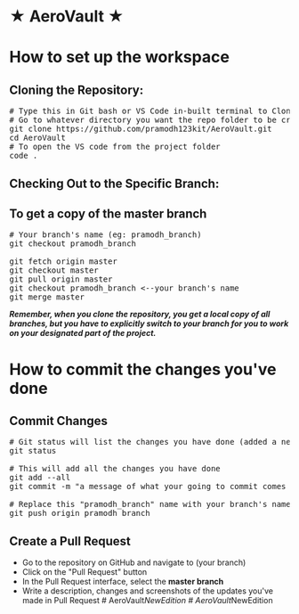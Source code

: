 # ★ AeroVault ★  

# How to set up the workspace    

## Cloning the Repository:
<pre>
# Type this in Git bash or VS Code in-built terminal to Clone the master branch
# Go to whatever directory you want the repo folder to be created through the terminal your using
git clone https://github.com/pramodh123kit/AeroVault.git
cd AeroVault
# To open the VS code from the project folder
code .
</pre>
  


## Checking Out to the Specific Branch:
## To get a copy of the master branch
<pre>
# Your branch's name (eg: pramodh_branch)
git checkout pramodh_branch

git fetch origin master
git checkout master
git pull origin master 
git checkout pramodh_branch <--your branch's name
git merge master
</pre>



***Remember, when you clone the repository, you get a local copy of all branches, but you have to explicitly switch to your branch for you to work on your designated part of the project.***

# How to commit the changes you've done  

## Commit Changes
<pre>
# Git status will list the changes you have done (added a new file, deleted a file, updated a file)
git status
  
# This will add all the changes you have done
git add --all
git commit -m "a message of what your going to commit comes here" 
  
# Replace this "pramodh_branch" name with your branch's name
git push origin pramodh_branch 
</pre>

## Create a Pull Request
* Go to the repository on GitHub and navigate to (your branch)
* Click on the "Pull Request" button
* In the Pull Request interface, select the **master branch**
* Write a description, changes and screenshots of the updates you've made in Pull Request
#   A e r o V a u l t _ N e w E d i t i o n  
 #   A e r o V a u l t _ N e w E d i t i o n  
 